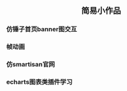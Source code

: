 <h2 align="center">简易小作品</h2>

### 仿锤子首页banner图交互
### 帧动画
### 仿smartisan官网

### echarts图表类插件学习







